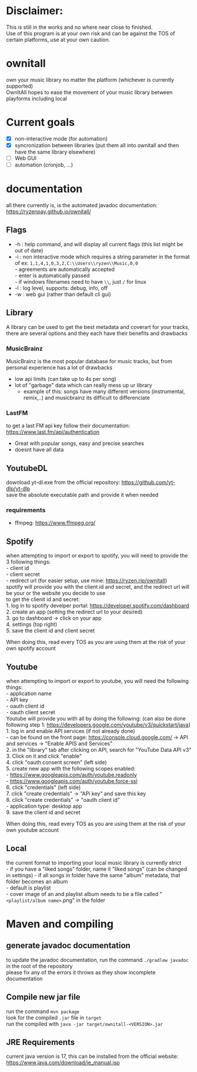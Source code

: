 # Disclaimer:  
This is still in the works and no where near close to finished.  
Use of this program is at your own risk and can be against the TOS of certain platforms, use at your own caution.  

# ownitall  
own your music library no matter the platform (whichever is currently supported)  
OwnItAll hopes to ease the movement of your music library between playforms including local

# Current goals  
-[x] non-interactive mode (for automation)  
-[x] syncronization between libraries (put them all into ownitall and then have the same library elsewhere)  
-[ ]  Web GUI  
-[ ] automation (cronjob, ...)

# documentation  
all there currently is, is the automated javadoc documentation: https://ryzenpay.github.io/ownitall/  

## Flags
- -h : help command, and will display all current flags (this list might be out of date)  
- -i : non interactive mode which requires a string parameter in the format of ex: `1,1,4,1,0,3,2,C:\\Users\\ryzen\\Music,0,0`  
        - agreements are automatically accepted  
        - enter is automatically passed  
        - if windows filenames need to have `\\`, just `/` for linux
- -l : log level, supports: debug, info, off  
- -w : web gui (rather than default cli gui)  

## Library  
A library can be used to get the best metadata and coverart for your tracks, there are several options and they each have their benefits and drawbacks
### MusicBrainz
MusicBrainz is the most popular database for music tracks, but from personal experience has a lot of drawbacks
- low api limits (can take up to 4s per song)
- lot of "garbage" data which can really mess up ur library
    - example of this: songs have many different versions (instrumental, remix,..) and musicbrainz its difficult to differenciate
### LastFM
to get a last FM api key follow their documentation: https://www.last.fm/api/authentication  
- Great with popular songs, easy and precise searches
- doesnt have all data


## YoutubeDL  
download yt-dl.exe from the official repository: https://github.com/yt-dlp/yt-dlp  
save the absolute executable path and provide it when needed  
### requirements  
- ffmpeg: https://www.ffmpeg.org/   

## Spotify
when attempting to import or export to spotify, you will need to provide the 3 following things:  
    - client id  
    - client secret  
    - redirect url (for easier setup, use mine: https://ryzen.rip/ownitall)   
spotify will provide you with the client id and secret, and the redirect url will be your or the website you decide to use  
to get the clienit id and secret:  
    1. log in to spotify develper portal: https://developer.spotify.com/dashboard  
    2. create an app (setting the redirect url to your desired)  
    3. go to dashboard -> click on your app  
    4. settings (top right)  
    5. save the client id and client secret  
  
When doing this, read every TOS as you are using them at the risk of your own spotify account  

## Youtube
when attempting to import or export to youtube, you will need the following things:  
    - application name  
    - API key  
    - oauth client id  
    - oauth client secret  
Youtube will provide you with all by doing the following:  (can also be done following step 1: https://developers.google.com/youtube/v3/quickstart/java)  
    1. log in and enable API services (if not already done)  
        - can be found on the front page: https://console.cloud.google.com/ -> API and services -> "Enable APIS and Services"  
    2. in the "library" tab after clicking on API, search for "YouTube Data API v3"  
    3. Click on it and click "enable"  
    4. click "oauth consent screen" (left side)  
    5. create new app with the following scopes enabled:  
        - https://www.googleapis.com/auth/youtube.readonly  
        - https://www.googleapis.com/auth/youtube.force-ssl  
    6. click "credentials" (left side)  
    7. click "create credentials" -> "APi key" and save this key  
    8. click "create credentials" -> "oauth client id"  
        - application type: desktop app  
    9. save the client id and secret  

When doing this, read every TOS as you are using them at the risk of your own youtube account  

## Local
the current format to importing your local music library is currently strict  
    - if you have a "liked songs" folder, name it "liked songs"  (can be changed in settings)
    - if all songs in folder have the same "album" metadata, that folder becomes an album  
        - default is playlist  
    - cover image of an and playlist album needs to be a file called "`<playlist/album name>`.png" in the folder  

# Maven and compiling
## generate javadoc documentation
to update the javadoc documentation, run the command `./gradlew javadoc` in the root of the repository  
please fix any of the errors it throws as they show incomplete documentation  

## Compile new jar file
run the command `mvn package`  
look for the compiled `.jar` file in `target`  
run the compiled with `java -jar target/ownitall-<VERSION>.jar`

## JRE Requirements
current java version is 17, this can be installed from the official website: https://www.java.com/download/ie_manual.jsp  